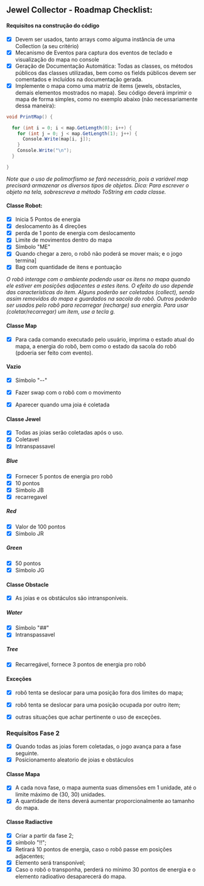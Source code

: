 ## Jewel Collector - Roadmap Checklist:
#### Requisitos na construção do código

- [x] Devem ser usados, tanto arrays como alguma instância de uma Collection (a seu critério)
- [x] Mecanismo de Eventos para captura dos eventos de teclado e visualização do mapa no console
- [x] Geração de Documentação Automática: Todas as classes, os métodos públicos das classes utilizadas, bem como os fields públicos devem ser comentados e incluídos na documentação gerada.
- [x] Implemente o mapa como uma matriz de items (jewels, obstacles, demais elementos mostrados no mapa). Seu código deverá imprimir o mapa de forma simples, como no exemplo abaixo (não necessariamente dessa maneira):

```cs
void PrintMap() {

  for (int i = 0; i < map.GetLength(0); i++) {
    for (int j = 0; j < map.GetLength(1); j++) {
      Console.Write(map[i, j]);
    }
    Console.Write("\n");
  }

}
```

*Note que o uso de polimorfismo se fará necessário, pois a variável map precisará armazenar os diversos tipos de objetos. Dica: Para escrever o objeto na tela, sobrescreva a método ToString em cada classe.*

#### Classe Robot:
- [x] Inicia 5 Pontos de energia
- [x] deslocamento às 4 direções
- [x] perda de 1 ponto de energia com deslocamento
- [x] Limite de movimentos dentro do mapa
- [x] Símbolo "ME"
- [x] Quando chegar a zero, o robô não poderá se mover mais; e o jogo termina]
- [x] Bag com quantidade de itens e pontuação

*O robô interage com o ambiente podendo usar os itens no mapa quando ele estiver em posições adjacentes a estes itens. O efeito do uso depende das características do item. Alguns poderão ser coletados (collect), sendo assim removidos do mapa e guardados na sacola do robô. Outros poderão ser usados pelo robô para recarregar (recharge) sua energia. Para usar (coletar/recarregar) um item, use a tecla g.*

#### Classe Map
- [x] Para cada comando executado pelo usuário, imprima o estado atual do mapa, a energia do robô, bem como o estado da sacola do robô (pdoeria ser feito com evento).

#### Vazio
- [x] Símbolo "--"
- [x] Fazer swap com o robô com o movimento
- [x] Aparecer quando uma joia é coletada


#### Classe Jewel
- [x] Todas as joias serão coletadas após o uso.
- [x] Coletavel
- [x] Intranspassavel

##### Blue
- [x] Fornecer 5 pontos de energia pro robô
- [x] 10 pontos
- [X] Símbolo JB
- [x] recarregavel

##### Red
- [x] Valor de 100 pontos
- [x] Símbolo JR

##### Green
- [x] 50 pontos
- [x] Símbolo JG

#### Classe Obstacle
- [x] As joias e os obstáculos são intransponíveis. 

##### Water
- [x] Símbolo "##"
- [x] Intranspassavel

##### Tree
- [x] Recarregável, fornece 3 pontos de energia pro robô


#### Exceções
- [x] robô tenta se deslocar para uma posição fora dos limites do mapa;
- [x] robô tenta se deslocar para uma posição ocupada por outro item;
- [x] outras situações que achar pertinente o uso de exceções.


### Requisitos Fase 2
- [x] Quando todas as joias forem coletadas, o jogo avança para a fase seguinte.
- [x] Posicionamento aleatorio de joias e obstáculos  

#### Classe Mapa
- [x] A cada nova fase, o mapa aumenta suas dimensões em 1 unidade, até o limite máximo de (30, 30) unidades. 
- [x] A quantidade de itens deverá aumentar proporcionalmente ao tamanho do mapa.

#### Classe Radiactive
- [x] Criar a partir da fase 2;
- [x] símbolo "!!";
- [x] Retirará 10 pontos de energia, caso o robô passe em posições adjacentes;
- [x] Elemento será transponível;
- [x] Caso o robô o transponha, perderá no mínimo 30 pontos de energia e o elemento radioativo desaparecerá do mapa.
